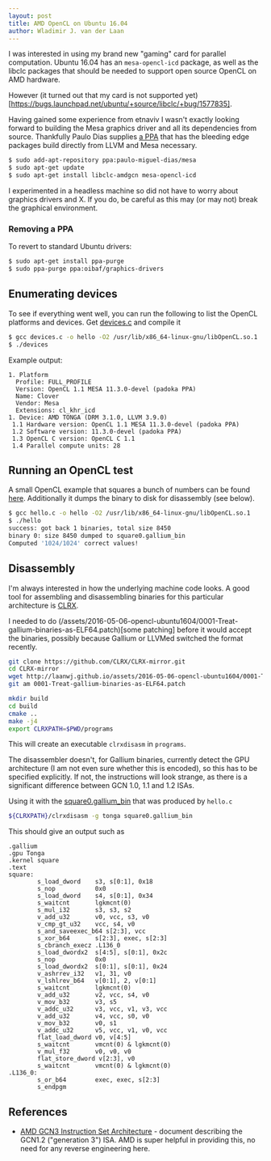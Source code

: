 ```yaml
---
layout: post
title: AMD OpenCL on Ubuntu 16.04
author: Wladimir J. van der Laan
---
```


I was interested in using my brand new "gaming" card for parallel computation.
Ubuntu 16.04 has an `mesa-opencl-icd` package, as well as the libclc
packages that should be needed to support open source OpenCL on AMD
hardware.

However (it turned out that my card is not supported
yet)[https://bugs.launchpad.net/ubuntu/+source/libclc/+bug/1577835].

Having gained some experience from etnaviv I wasn't exactly looking forward to
building the Mesa graphics driver and all its dependencies from source.
Thankfully Paulo Dias supplies
[a PPA](https://launchpad.net/~paulo-miguel-dias/+archive/ubuntu/mesa) that has
the bleeding edge packages build directly from LLVM and Mesa necessary.

```bash
$ sudo add-apt-repository ppa:paulo-miguel-dias/mesa 
$ sudo apt-get update
$ sudo apt-get install libclc-amdgcn mesa-opencl-icd
```

I experimented in a headless machine so did not have to worry about graphics
drivers and X. If you do, be careful as this may (or may not) break the
graphical environment.

### Removing a PPA

To revert to standard Ubuntu drivers:

```bash
$ sudo apt-get install ppa-purge
$ sudo ppa-purge ppa:oibaf/graphics-drivers
```

Enumerating devices
--------------------

To see if everything went well, you can run the following to list the OpenCL
platforms and devices. Get [devices.c](/assets/2016-05-06-opencl-ubuntu1604/devices.c) and compile it

```bash
$ gcc devices.c -o hello -O2 /usr/lib/x86_64-linux-gnu/libOpenCL.so.1 
$ ./devices
```
Example output:
```
1. Platform
  Profile: FULL_PROFILE
  Version: OpenCL 1.1 MESA 11.3.0-devel (padoka PPA)
  Name: Clover
  Vendor: Mesa
  Extensions: cl_khr_icd
1. Device: AMD TONGA (DRM 3.1.0, LLVM 3.9.0)
 1.1 Hardware version: OpenCL 1.1 MESA 11.3.0-devel (padoka PPA)
 1.2 Software version: 11.3.0-devel (padoka PPA)
 1.3 OpenCL C version: OpenCL C 1.1 
 1.4 Parallel compute units: 28
```

Running an OpenCL test
-----------------------

A small OpenCL example that squares a bunch of numbers can be found
[here](/assets/2016-05-06-opencl-ubuntu1604/hello.c). Additionally it dumps the binary to disk for
disassembly (see below).

```bash
$ gcc hello.c -o hello -O2 /usr/lib/x86_64-linux-gnu/libOpenCL.so.1
$ ./hello 
success: got back 1 binaries, total size 8450
binary 0: size 8450 dumped to square0.gallium_bin
Computed '1024/1024' correct values!
```

Disassembly
------------

I'm always interested in how the underlying machine code looks.
A good tool for assembling and disassembling binaries for this particular architecture
is [CLRX](http://clrx.nativeboinc.org/).

I needed to do (/assets/2016-05-06-opencl-ubuntu1604/0001-Treat-gallium-binaries-as-ELF64.patch)[some patching]
before it would accept the binaries, possibly because Gallium or LLVMed switched
the format recently.

```bash
git clone https://github.com/CLRX/CLRX-mirror.git
cd CLRX-mirror
wget http://laanwj.github.io/assets/2016-05-06-opencl-ubuntu1604/0001-Treat-gallium-binaries-as-ELF64.patch
git am 0001-Treat-gallium-binaries-as-ELF64.patch
```

```bash
mkdir build
cd build
cmake ..
make -j4
export CLRXPATH=$PWD/programs
```

This will create an executable `clrxdisasm` in `programs`.

The disassembler doesn't, for Gallium binaries, currently detect the GPU architecture
(I am not even sure whether this is encoded), so this has to be specified
explicitly. If not, the instructions will look strange, as there is a
significant difference between GCN 1.0, 1.1 and 1.2 ISAs.

Using it with the [square0.gallium_bin](/assets/2016-05-06-opencl-ubuntu1604/square0.gallium_bin) that
was produced by `hello.c`
```bash
${CLRXPATH}/clrxdisasm -g tonga square0.gallium_bin
```

This should give an output such as

```
.gallium
.gpu Tonga
.kernel square
.text
square:
        s_load_dword    s3, s[0:1], 0x18
        s_nop           0x0
        s_load_dword    s4, s[0:1], 0x34
        s_waitcnt       lgkmcnt(0)
        s_mul_i32       s3, s3, s2
        v_add_u32       v0, vcc, s3, v0
        v_cmp_gt_u32    vcc, s4, v0
        s_and_saveexec_b64 s[2:3], vcc
        s_xor_b64       s[2:3], exec, s[2:3]
        s_cbranch_execz .L136_0
        s_load_dwordx2  s[4:5], s[0:1], 0x2c
        s_nop           0x0
        s_load_dwordx2  s[0:1], s[0:1], 0x24
        v_ashrrev_i32   v1, 31, v0
        v_lshlrev_b64   v[0:1], 2, v[0:1]
        s_waitcnt       lgkmcnt(0)
        v_add_u32       v2, vcc, s4, v0
        v_mov_b32       v3, s5
        v_addc_u32      v3, vcc, v1, v3, vcc
        v_add_u32       v4, vcc, s0, v0
        v_mov_b32       v0, s1
        v_addc_u32      v5, vcc, v1, v0, vcc
        flat_load_dword v0, v[4:5]
        s_waitcnt       vmcnt(0) & lgkmcnt(0)
        v_mul_f32       v0, v0, v0
        flat_store_dword v[2:3], v0
        s_waitcnt       vmcnt(0) & lgkmcnt(0)
.L136_0:
        s_or_b64        exec, exec, s[2:3]
        s_endpgm
```

References
-----------

* [AMD GCN3 Instruction Set Architecture](http://amd-dev.wpengine.netdna-cdn.com/wordpress/media/2013/07/AMD_GCN3_Instruction_Set_Architecture.pdf) -
  document describing the GCN1.2 ("generation 3") ISA. AMD is super helpful in
  providing this, no need for any reverse engineering here.
